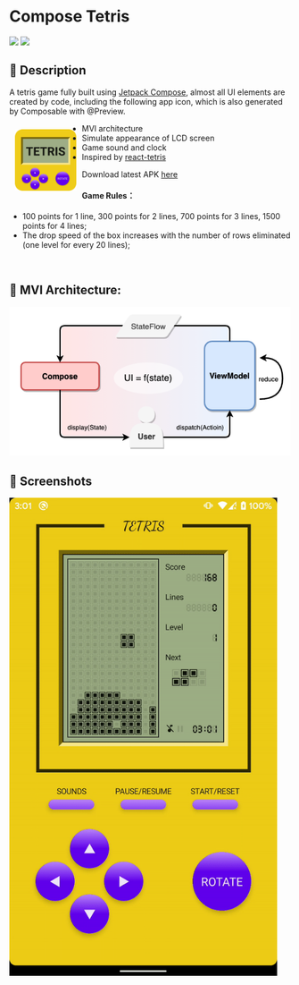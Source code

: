 # Compose Tetris

![](https://img.shields.io/badge/jetpack_compose-1.0.0_beta02-green.svg)
![](https://img.shields.io/badge/min_sdk_versioin-21-orange.svg)

## :scroll: Description

A tetris game fully built using [Jetpack Compose](https://developer.android.com/jetpack/compose), almost all UI elements are created by code, including the following app icon, which is also generated by Composable with @Preview.


<img src="app/src/main/res/drawable/ic_launcher.png" width=110 align=left hspace="10" vspace="10"  >


- MVI architecture
- Simulate appearance of LCD screen
- Game sound and clock
- Inspired by [react-tetris](https://github.com/chvin/react-tetris/blob/master/README-EN.md)

Download latest APK [here](https://github.com/vitaviva/compose-tetris/actions)

#### Game Rules：
- 100 points for 1 line, 300 points for 2 lines, 700 points for 3 lines, 1500 points for 4 lines;
- The drop speed of the box increases with the number of rows eliminated (one level for every 20 lines);


<br/>

## :nut_and_bolt: MVI Architecture:

<img src="/results/mvi_arch.png">

<br/>

## :camera_flash: Screenshots
<img src="/results/screenshot.gif" width="480">